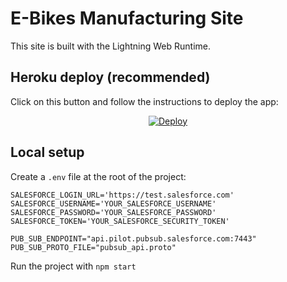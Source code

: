 # E-Bikes Manufacturing Site

This site is built with the Lightning Web Runtime.

## Heroku deploy (recommended)

Click on this button and follow the instructions to deploy the app:

<p align="center">
  <a href="https://heroku.com/deploy?template=https://github.com/pozil/ebikes-manufacturing-lwc-oss">
    <img src="https://www.herokucdn.com/deploy/button.svg" alt="Deploy">
  </a>
<p>

## Local setup

Create a `.env` file at the root of the project:

```
SALESFORCE_LOGIN_URL='https://test.salesforce.com'
SALESFORCE_USERNAME='YOUR_SALESFORCE_USERNAME'
SALESFORCE_PASSWORD='YOUR_SALESFORCE_PASSWORD'
SALESFORCE_TOKEN='YOUR_SALESFORCE_SECURITY_TOKEN'

PUB_SUB_ENDPOINT="api.pilot.pubsub.salesforce.com:7443"
PUB_SUB_PROTO_FILE="pubsub_api.proto"
```

Run the project with `npm start`
